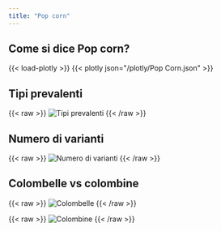 ```yaml
---
title: "Pop corn"
---
```


## Come si dice Pop corn?

{{< load-plotly >}}
{{< plotly json="/plotly/Pop Corn.json" >}}

## Tipi prevalenti

{{< raw >}}
<img src="https://pitbosch.github.io/BergaWords/popcorn_types.svg" alt="Tipi prevalenti">
{{< /raw >}}

## Numero di varianti

{{< raw >}}
<img src="https://pitbosch.github.io/BergaWords/popcorn_count.svg" alt="Numero di varianti">
{{< /raw >}}


## Colombelle vs colombine

{{< raw >}}
<img src="https://pitbosch.github.io/BergaWords/popcorn_colombelle_gi.svg" alt="Colombelle">
{{< /raw >}}


{{< raw >}}
<img src="https://pitbosch.github.io/BergaWords/popcorn_colombine_gi.svg" alt="Colombine">
{{< /raw >}}

